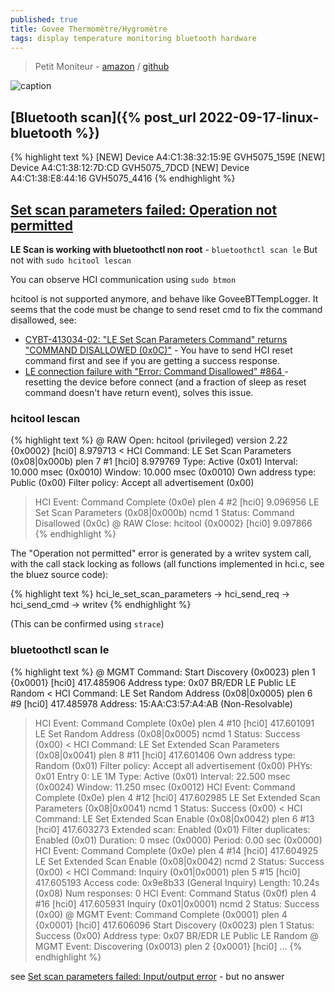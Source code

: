 ```yaml
---
published: true
title: Govee Thermomètre/Hygromètre
tags: display temperature monitoring bluetooth hardware
---
```

> Petit Moniteur - [amazon](https://www.amazon.fr/gp/product/B08XQBZWHQ/ref=ppx_yo_dt_b_asin_title_o06_s00?ie=UTF8&th=1) / [github](https://github.com/wcbonner/GoveeBTTempLogger)

![caption](https://github.com/wcbonner/GoveeBTTempLogger/raw/master/gvh-E35ECC215C0F-day.svg)

## [Bluetooth scan]({% post_url 2022-09-17-linux-bluetooth %})

{% highlight text %}
[NEW] Device A4:C1:38:32:15:9E GVH5075_159E
[NEW] Device A4:C1:38:12:7D:CD GVH5075_7DCD
[NEW] Device A4:C1:38:E8:44:16 GVH5075_4416
{% endhighlight %}


## [Set scan parameters failed: Operation not permitted](https://unix.stackexchange.com/questions/96106/bluetooth-le-scan-as-non-root)

**LE Scan is working with bluetoothctl non root** - `bluetoothctl scan le`
But not with `sudo hcitool lescan`

You can observe HCI communication using `sudo btmon`

hcitool is not supported anymore, and behave like GoveeBTTempLogger.
It seems that the code must be change to send reset cmd to fix the command disallowed, see:
- [CYBT-413034-02: "LE Set Scan Parameters Command" returns "COMMAND DISALLOWED (0x0C)"](https://community.infineon.com/t5/Smart-Bluetooth/CYBT-413034-02-quot-LE-Set-Scan-Parameters-Command-quot-returns-quot-COMMAND/td-p/236681) -  You have to send HCI reset command first and see if you are getting a success response.
- [LE connection failure with "Error: Command Disallowed" #864 ](https://github.com/noble/noble/issues/864) - resetting the device before connect (and a fraction of sleep as reset command doesn't have return event), solves this issue. 

### hcitool lescan
{% highlight text %}
@ RAW Open: hcitool (privileged) version 2.22                                              {0x0002} [hci0] 8.979713
< HCI Command: LE Set Scan Parameters (0x08|0x000b) plen 7                                       #1 [hci0] 8.979769
        Type: Active (0x01)
        Interval: 10.000 msec (0x0010)
        Window: 10.000 msec (0x0010)
        Own address type: Public (0x00)
        Filter policy: Accept all advertisement (0x00)
> HCI Event: Command Complete (0x0e) plen 4                                                      #2 [hci0] 9.096956
      LE Set Scan Parameters (0x08|0x000b) ncmd 1
        Status: Command Disallowed (0x0c)
@ RAW Close: hcitool                                                                       {0x0002} [hci0] 9.097866
{% endhighlight %}

The "Operation not permitted" error is generated by a writev system call, with the call stack locking as follows (all functions implemented in hci.c, see the bluez source code):

{% highlight text %}
hci_le_set_scan_parameters -> hci_send_req -> hci_send_cmd -> writev
{% endhighlight %}

(This can be confirmed using `strace`)

### bluetoothctl scan le

{% highlight text %}
@ MGMT Command: Start Discovery (0x0023) plen 1                                          {0x0001} [hci0] 417.485906
        Address type: 0x07
          BR/EDR
          LE Public
          LE Random
< HCI Command: LE Set Random Address (0x08|0x0005) plen 6                                      #9 [hci0] 417.485978
        Address: 15:AA:C3:57:A4:AB (Non-Resolvable)
> HCI Event: Command Complete (0x0e) plen 4                                                   #10 [hci0] 417.601091
      LE Set Random Address (0x08|0x0005) ncmd 1
        Status: Success (0x00)
< HCI Command: LE Set Extended Scan Parameters (0x08|0x0041) plen 8                           #11 [hci0] 417.601406
        Own address type: Random (0x01)
        Filter policy: Accept all advertisement (0x00)
        PHYs: 0x01
        Entry 0: LE 1M
          Type: Active (0x01)
          Interval: 22.500 msec (0x0024)
          Window: 11.250 msec (0x0012)
> HCI Event: Command Complete (0x0e) plen 4                                                   #12 [hci0] 417.602985
      LE Set Extended Scan Parameters (0x08|0x0041) ncmd 1
        Status: Success (0x00)
< HCI Command: LE Set Extended Scan Enable (0x08|0x0042) plen 6                               #13 [hci0] 417.603273
        Extended scan: Enabled (0x01)
        Filter duplicates: Enabled (0x01)
        Duration: 0 msec (0x0000)
        Period: 0.00 sec (0x0000)
> HCI Event: Command Complete (0x0e) plen 4                                                   #14 [hci0] 417.604925
      LE Set Extended Scan Enable (0x08|0x0042) ncmd 2
        Status: Success (0x00)
< HCI Command: Inquiry (0x01|0x0001) plen 5                                                   #15 [hci0] 417.605193
        Access code: 0x9e8b33 (General Inquiry)
        Length: 10.24s (0x08)
        Num responses: 0
> HCI Event: Command Status (0x0f) plen 4                                                     #16 [hci0] 417.605931
      Inquiry (0x01|0x0001) ncmd 2
        Status: Success (0x00)
@ MGMT Event: Command Complete (0x0001) plen 4                                           {0x0001} [hci0] 417.606096
      Start Discovery (0x0023) plen 1
        Status: Success (0x00)
        Address type: 0x07
          BR/EDR
          LE Public
          LE Random
@ MGMT Event: Discovering (0x0013) plen 2                                                {0x0001} [hci0] 
...
{% endhighlight %}


see [Set scan parameters failed: Input/output error](https://stackoverflow.com/questions/60668497/hcitool-lescan-set-scan-parameters-failed-input-output-error?noredirect=1) - but no answer
